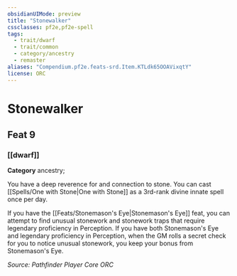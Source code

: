 ```yaml
---
obsidianUIMode: preview
title: "Stonewalker"
cssclasses: pf2e,pf2e-spell
tags:
  - trait/dwarf
  - trait/common
  - category/ancestry
  - remaster
aliases: "Compendium.pf2e.feats-srd.Item.KTLdk65OOAVixqtY"
license: ORC
---
```

# Stonewalker
## Feat 9
### [[dwarf]]

**Category** ancestry; 




You have a deep reverence for and connection to stone. You can cast [[Spells/One with Stone|One with Stone]] as a 3rd-rank divine innate spell once per day.

If you have the [[Feats/Stonemason's Eye|Stonemason's Eye]] feat, you can attempt to find unusual stonework and stonework traps that require legendary proficiency in Perception. If you have both Stonemason's Eye and legendary proficiency in Perception, when the GM rolls a secret check for you to notice unusual stonework, you keep your bonus from Stonemason's Eye.

*Source: Pathfinder Player Core*
*ORC*